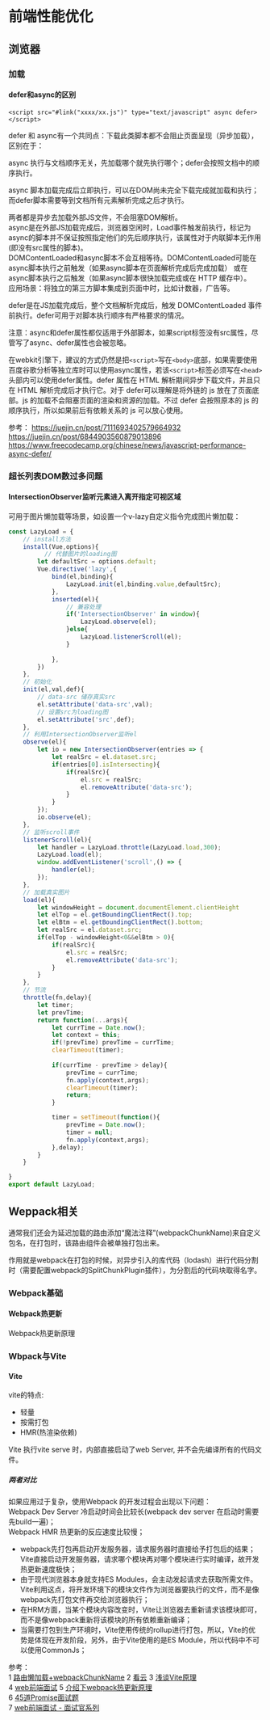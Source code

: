 # 前端性能优化  

## 浏览器  

### 加载  

#### defer和async的区别  
```
<script src="#link("xxxx/xx.js")" type="text/javascript" async defer></script>
```

defer 和 async有一个共同点：下载此类脚本都不会阻止页面呈现（异步加载），区别在于：

async 执行与文档顺序无关，先加载哪个就先执行哪个；defer会按照文档中的顺序执行。  

async 脚本加载完成后立即执行，可以在DOM尚未完全下载完成就加载和执行；而defer脚本需要等到文档所有元素解析完成之后才执行。  


两者都是异步去加载外部JS文件，不会阻塞DOM解析。  
async是在外部JS加载完成后，浏览器空闲时，Load事件触发前执行，标记为async的脚本并不保证按照指定他们的先后顺序执行，该属性对于内联脚本无作用(即没有src属性的脚本)。   
DOMContentLoaded和async脚本不会互相等待。DOMContentLoaded可能在async脚本执行之前触发（如果async脚本在页面解析完成后完成加载）
或在async脚本执行之后触发（如果async脚本很快加载完成或在 HTTP 缓存中）。   
应用场景：将独立的第三方脚本集成到页面中时，比如计数器，广告等。  


defer是在JS加载完成后，整个文档解析完成后，触发 DOMContentLoaded 事件前执行。defer可用于对脚本执行顺序有严格要求的情况。  

注意：async和defer属性都仅适用于外部脚本，如果script标签没有src属性，尽管写了async、defer属性也会被忽略。  

在webkit引擎下，建议的方式仍然是把`<script>`写在`<body>`底部，如果需要使用百度谷歌分析等独立库时可以使用async属性，若该`<script>`标签必须写在`<head>`头部内可以使用defer属性。defer 属性在 HTML 解析期间异步下载文件，并且只在 HTML 解析完成后才执行它。对于 defer可以理解是将外链的 js 放在了页面底部。js 的加载不会阻塞页面的渲染和资源的加载。不过 defer 会按照原本的 js 的顺序执行，所以如果前后有依赖关系的 js 可以放心使用。  



参考：
https://juejin.cn/post/7111693402579664932  
https://juejin.cn/post/6844903560879013896
https://www.freecodecamp.org/chinese/news/javascript-performance-async-defer/

### 超长列表DOM数过多问题  

#### IntersectionObserver监听元素进入离开指定可视区域  

可用于图片懒加载等场景，如设置一个v-lazy自定义指令完成图片懒加载：
```JavaScript
const LazyLoad = {
    // install方法
    install(Vue,options){
    	  // 代替图片的loading图
        let defaultSrc = options.default;
        Vue.directive('lazy',{
            bind(el,binding){
                LazyLoad.init(el,binding.value,defaultSrc);
            },
            inserted(el){
                // 兼容处理
                if('IntersectionObserver' in window){
                    LazyLoad.observe(el);
                }else{
                    LazyLoad.listenerScroll(el);
                }
                
            },
        })
    },
    // 初始化
    init(el,val,def){
        // data-src 储存真实src
        el.setAttribute('data-src',val);
        // 设置src为loading图
        el.setAttribute('src',def);
    },
    // 利用IntersectionObserver监听el
    observe(el){
        let io = new IntersectionObserver(entries => {
            let realSrc = el.dataset.src;
            if(entries[0].isIntersecting){
                if(realSrc){
                    el.src = realSrc;
                    el.removeAttribute('data-src');
                }
            }
        });
        io.observe(el);
    },
    // 监听scroll事件
    listenerScroll(el){
        let handler = LazyLoad.throttle(LazyLoad.load,300);
        LazyLoad.load(el);
        window.addEventListener('scroll',() => {
            handler(el);
        });
    },
    // 加载真实图片
    load(el){
        let windowHeight = document.documentElement.clientHeight
        let elTop = el.getBoundingClientRect().top;
        let elBtm = el.getBoundingClientRect().bottom;
        let realSrc = el.dataset.src;
        if(elTop - windowHeight<0&&elBtm > 0){
            if(realSrc){
                el.src = realSrc;
                el.removeAttribute('data-src');
            }
        }
    },
    // 节流
    throttle(fn,delay){
        let timer; 
        let prevTime;
        return function(...args){
            let currTime = Date.now();
            let context = this;
            if(!prevTime) prevTime = currTime;
            clearTimeout(timer);
            
            if(currTime - prevTime > delay){
                prevTime = currTime;
                fn.apply(context,args);
                clearTimeout(timer);
                return;
            }

            timer = setTimeout(function(){
                prevTime = Date.now();
                timer = null;
                fn.apply(context,args);
            },delay);
        }
    }

}
export default LazyLoad;
```

## Weppack相关  
通常我们还会为延迟加载的路由添加“魔法注释”(webpackChunkName)来自定义包名，在打包时，该路由组件会被单独打包出来。

作用就是webpack在打包的时候，对异步引入的库代码（lodash）进行代码分割时（需要配置webpack的SplitChunkPlugin插件），为分割后的代码块取得名字。  

### Webpack基础  

#### Webpack热更新  
Webpack热更新原理  


 

### Wbpack与Vite  



#### Vite  
vite的特点:  
- 轻量
- 按需打包
- HMR(热渲染依赖)  

Vite 执行vite serve 时，内部直接启动了web Server, 并不会先编译所有的代码文件。


##### 两者对比  
如果应用过于复杂，使用Webpack 的开发过程会出现以下问题：  
Webpack Dev Server 冷启动时间会比较长(webpack dev server 在启动时需要先build一遍)；  
Webpack HMR 热更新的反应速度比较慢；  

- webpack先打包再启动开发服务器，请求服务器时直接给予打包后的结果；Vite直接启动开发服务器，请求哪个模块再对哪个模块进行实时编译，故开发热更新速度极快；  
- 由于现代浏览器本身就支持ES Modules，会主动发起请求去获取所需文件。Vite利用这点，将开发环境下的模块文件作为浏览器要执行的文件，而不是像webpack先打包文件再交给浏览器执行；
- 在HRM方面，当某个模块内容改变时，Vite让浏览器去重新请求该模块即可，而不是像webpack重新将该模块的所有依赖重新编译； 
- 当需要打包到生产环境时，Vite使用传统的rollup进行打包，所以，Vite的优势是体现在开发阶段，另外，由于Vite使用的是ES Module，所以代码中不可以使用CommonJs；  


参考：  
1 [路由懒加载+webpackChunkName](http://www.zhangqilong.cn/pages/dfab28/#如何命名chunk的名称) 
2 [看云](https://static.kancloud.cn/vvmily_king/vvmily/2765290) 
3 [浅谈Vite原理](https://juejin.cn/post/6923417451333959694)  
4 [web前端面试](https://vue3js.cn/interview/webpack/HMR.html)
5 [介绍下webpack热更新原理](https://github.com/Advanced-Frontend/Daily-Interview-Question/issues/118)  
6 [45道Promise面试题](https://juejin.cn/post/6844904077537574919)  
7 [web前端面试 - 面试官系列](https://vue3js.cn/interview/vue/directive.html#三、应用场景)
